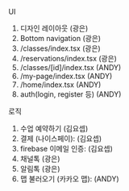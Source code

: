 UI
1. 디자인 레이아웃 (광은)
2. Bottom navigation (광은)
3. /classes/index.tsx (광은)
4. /reservations/index.tsx (광은)
5. /classes/[id]/index.tsx (ANDY)
6. /my-page/index.tsx (ANDY)
7. /home/index.tsx (ANDY)
8. auth(login, register 등) (ANDY)

로직
1. 수업 예약하기 (김요셉)
2. 결제 (나이스페이): (김요셉)
3. firebase 이메일 인증: (김요셉)
4. 채널톡 (광은)
5. 알림톡 (광은)
6. 맵 불러오기 (카카오 맵): (ANDY)
